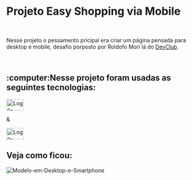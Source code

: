 <h1>Projeto Easy Shopping via Mobile</h1>
<br>
<P> Nesse projeto o pessamento pricipal era criar um página pensada para desktop e mobile, desafio porposto por Roldofo Mori lá do <a href="https://rodolfomori.com.br/devclub">DevClub</a>. </p>
<br>
<h2>:computer:Nesse projeto foram usadas as seguintes tecnologias:</h2>
<img src="https://img.shields.io/badge/HTML-239120?style=for-the-badge&logo=html5&logoColor=white" alt="Logo-HTML" width=45px height=30px/>
<p>&</p>
<img src="https://img.shields.io/badge/CSS-239120?&style=for-the-badge&logo=css3&logoColor=white" alt="Logo-CSS" width=45px height=30px />
<br>
<h2>Veja como ficou:</h2>
<img src="https://github.com/VictorCosine/Projeto-Responsividade-3-DevClub/blob/master/assets/desktop%20e%20mobile.png?raw=true" alt="Modelo-em-Desktop-e-Smartphone"/>
